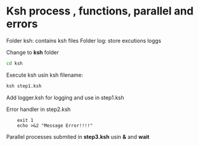 # Ksh process , functions, parallel and errors

Folder ksh: contains ksh files
Folder log: store excutions loggs

Change to **ksh** folder

```cmd
cd ksh
```

Execute ksh usin ksh filename:

```cmd
ksh step1.ksh
```

Add logger.ksh for logging and use in step1.ksh

Error handler in step2.ksh

```ksh
    exit 1
    echo >&2 "Message Error!!!!"
```

Parallel processes submited in **step3.ksh** usin **&** and **wait**

